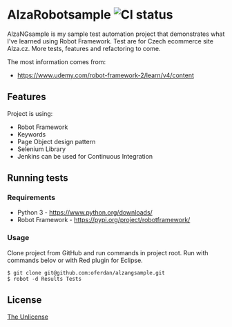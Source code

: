 # AlzaRobotsample ![CI status](https://img.shields.io/badge/build-passing-brightgreen.svg)

AlzaNGsample is my sample test automation project that demonstrates what I've learned using Robot Framework. Test are for Czech ecommerce site Alza.cz.
More tests, features and refactoring to come.

The most information comes from:
* https://www.udemy.com/robot-framework-2/learn/v4/content


## Features

Project is using:
* Robot Framework
* Keywords
* Page Object design pattern
* Selenium Library
* Jenkins can be used for Continuous Integration


## Running tests

### Requirements
* Python 3 - https://www.python.org/downloads/
* Robot Framework - https://pypi.org/project/robotframework/

### Usage
Clone project from GitHub and run commands in project root. Run with commands belov or with Red plugin for Eclipse.
```
$ git clone git@github.com:oferdan/alzangsample.git
$ robot -d Results Tests
```


## License

[The Unlicense](https://choosealicense.com/licenses/unlicense/)